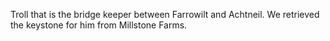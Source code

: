 Troll that is the bridge keeper between Farrowilt and Achtneil. We retrieved the keystone for him from Millstone Farms.